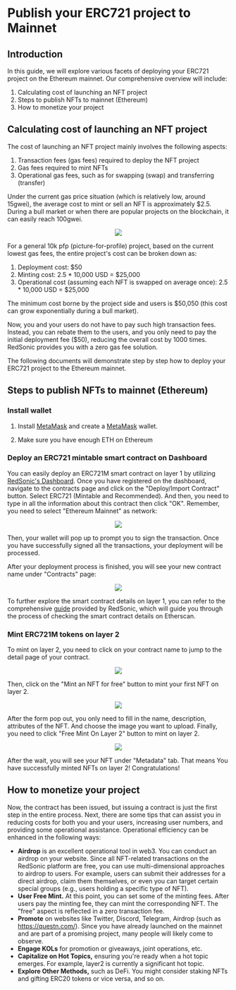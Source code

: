 # Publish your ERC721 project to Mainnet 

## Introduction

In this guide, we will explore various facets of deploying your ERC721 project on the Ethereum mainnet. Our comprehensive overview will include:

1. Calculating cost of launching an NFT project
2. Steps to publish NFTs to mainnet (Ethereum)
3. How to monetize your project

## Calculating cost of launching an NFT project

The cost of launching an NFT project mainly involves the following aspects:

1. Transaction fees (gas fees) required to deploy the NFT project
2. Gas fees required to mint NFTs
3. Operational gas fees, such as for swapping (swap) and transferring (transfer)

Under the current gas price situation (which is relatively low, around 15gwei), the average cost to mint or sell an NFT is approximately $2.5. During a bull market or when there are popular projects on the blockchain, it can easily reach 100gwei.

<p align="center">
  <img src="/mainnet_gas_fee.png"/>
</p>

For a general 10k pfp (picture-for-profile) project, based on the current lowest gas fees, the entire project's cost can be broken down as:

1. Deployment cost: $50
2. Minting cost: 2.5 * 10,000 USD = $25,000
3. Operational cost (assuming each NFT is swapped on average once): 2.5 * 10,000 USD = $25,000

The minimum cost borne by the project side and users is $50,050 (this cost can grow exponentially during a bull market).

Now, you and your users do not have to pay such high transaction fees. Instead, you can rebate them to the users, and you only need to pay the initial deployment fee ($50), reducing the overall cost by 1000 times. RedSonic provides you with a zero gas fee solution.

The following documents will demonstrate step by step how to deploy your ERC721 project to the Ethereum mainnet.

## Steps to publish NFTs to mainnet (Ethereum)

### Install wallet

1. Install [MetaMask](https://metamask.io/) and create a [MetaMask](https://metamask.io/) wallet.

2. Make sure you have enough ETH on Ethereum

### Deploy an ERC721 mintable smart contract on Dashboard

You can easily deploy an ERC721M smart contract on layer 1 by utilizing [RedSonic's Dashboard](https://dashboard.reddio.com/). Once you have registered on the dashboard, navigate to the contracts page and click on the "Deploy/Import Contract" button. Select ERC721 (Mintable and Recommended). And then, you need to type in all the information about this contract then click "OK". Remember, you need to select "Ethereum Mainnet" as network:

<p align="center">
  <img src="/deploy_mainnet.png"/>
</p>

Then, your wallet will pop up to prompt you to sign the transaction. Once you have successfully signed all the transactions, your deployment will be processed.

After your deployment process is finished, you will see your new contract name under "Contracts" page:

<p align="center">
  <img src="/deploy_mainnet_NFT.png"/>
</p>

To further explore the smart contract details on layer 1, you can refer to the comprehensive [guide](https://docs.reddio.com/guide/getting-started/check-your-eth-erc20-nft-balance.html#view-smart-contract-details-on-layer-1) provided by RedSonic, which will guide you through the process of checking the smart contract details on Etherscan.

### Mint ERC721M tokens on layer 2

To mint on layer 2, you need to click on your contract name to jump to the detail page of your contract.

<p align="center">
  <img src="/new_deploy_mint.png"/>
</p>

Then, click on the "Mint an NFT for free" button to mint your first NFT on layer 2.

<p align="center">
  <img src="/new_deploy_free_mint.png"/>
</p>

After the form pop out, you only need to fill in the name, description, attributes of the NFT. And choose the image you want to upload. Finally, you need to click "Free Mint On Layer 2" button to mint on layer 2. 

<p align="center">
  <img src="/new_deploy_result.png"/>
</p>

After the wait, you will see your NFT under "Metadata" tab. That means You have successfully minted NFTs on layer 2! Congratulations!

## How to monetize your project

Now, the contract has been issued, but issuing a contract is just the first step in the entire process. Next, there are some tips that can assist you in reducing costs for both you and your users, increasing user numbers, and providing some operational assistance. Operational efficiency can be enhanced in the following ways:

- **Airdrop** is an excellent operational tool in web3. You can conduct an airdrop on your website. Since all NFT-related transactions on the RedSonic platform are free, you can use multi-dimensional approaches to airdrop to users. For example, users can submit their addresses for a direct airdrop, claim them themselves, or even you can target certain special groups (e.g., users holding a specific type of NFT).
- **User Free Mint.** At this point, you can set some of the minting fees. After users pay the minting fee, they can mint the corresponding NFT. The "free" aspect is reflected in a zero transaction fee.
- **Promote** on websites like Twitter, Discord, Telegram, Airdrop (such as https://questn.com/). Since you have already launched on the mainnet and are part of a promising project, many people will likely come to observe.
- **Engage KOLs** for promotion or giveaways, joint operations, etc.
- **Capitalize on Hot Topics,** ensuring you're ready when a hot topic emerges. For example, layer2 is currently a significant hot topic.
- **Explore Other Methods,** such as DeFi. You might consider staking NFTs and gifting ERC20 tokens or vice versa, and so on.